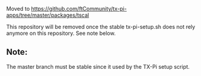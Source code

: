 Moved to https://github.com/ftCommunity/tx-pi-apps/tree/master/packages/tscal

This repository will be removed once the stable tx-pi-setup.sh does not rely anymore on this repository. See note below.


## Note:
The master branch must be stable since it used by the TX-Pi setup
script.
